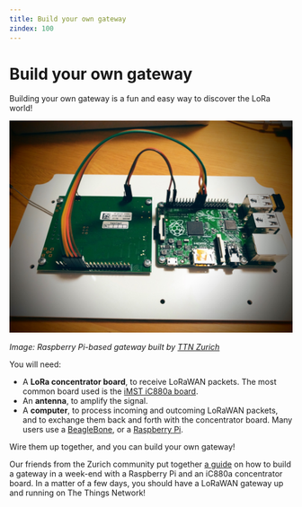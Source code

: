 ```yaml
---
title: Build your own gateway
zindex: 100
---
```


# Build your own gateway

Building your own gateway is a fun and easy way to discover the LoRa world!

![Raspberry Pi-based gateway](build.jpg)

*Image: Raspberry Pi-based gateway built by [TTN Zurich](https://www.thethingsnetwork.org/community/zurich/)*

You will need:

+ A **LoRa concentrator board**, to receive LoRaWAN packets. The most common board used is the [iMST iC880a board](https://wireless-solutions.de/products/radiomodules/ic880a.html).
+ An **antenna**, to amplify the signal.
+ A **computer**, to process incoming and outcoming LoRaWAN packets, and to exchange them back and forth with the concentrator board. Many users use a [BeagleBone](http://beagleboard.org/bone), or a [Raspberry Pi](https://www.raspberrypi.org).

Wire them up together, and you can build your own gateway!

Our friends from the Zurich community put together [a guide](https://github.com/ttn-zh/ic880a-gateway/wiki) on how to build a gateway in a week-end with a Raspberry Pi and an iC880a concentrator board. In a matter of a few days, you should have a LoRaWAN gateway up and running on The Things Network!
